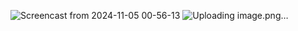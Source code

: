 ![Screencast from 2024-11-05 00-56-13](https://github.com/user-attachments/assets/9c749490-7ee8-412a-96ea-6e42fa28cd2a)
![Uploading image.png…]()
